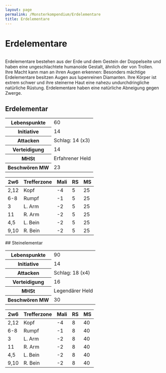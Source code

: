 ```yaml
---
layout: page
permalink: /Monsterkompendium/Erdelementare
title: Erdelementare
---
```


# Erdelementare

<img alt="" src="{{ site.baseurl }}/assets/images/monster/tn2/erdelementar.jpg"/>

Erdelementare bestehen aus der Erde und dem Gestein der Doppelseite und haben eine ungeschlachtete humanoide Gestalt, ähnlich der von Trollen. Ihre Macht kann man an ihren Augen erkennen: Besonders mächtige Erdelementare besitzen Augen aus lupenreinen Diamanten. Ihre Körper ist extrem schwer und ihre steinerne Haut eine nahezu undurchdringliche natürliche Rüstung. Erdelementare haben eine natürliche Abneigung gegen Zwerge.

## Erdelementar

<table  >
<tbody>
<tr><th>Lebenspunkte</th><td>60</td></tr>
<tr><th>Initiative</th><td>14</td></tr>
<tr><th>Attacken</th><td>Schlag: 14 (x3)</td></tr>
<tr><th>Verteidigung</th><td>14</td></tr>
<tr><th>MHSt</th><td>Erfahrener Held</td></tr>
<tr><th>Beschwören MW</th><td>23</td></tr>
</tbody>
</table>
<table  >
<thead>
<tr><th>2w6</th><th>Trefferzone</th><th>Mali</th><th>RS</th><th>MS</th></tr>
</thead>
<tbody>
<tr><td>2,12</td><td>Kopf</td><td>-4</td><td>5</td><td>25</td></tr>
<tr><td>6-8</td><td>Rumpf</td><td>-1</td><td>5</td><td>25</td></tr>
<tr><td>3</td><td>L. Arm</td><td>-2</td><td>5</td><td>25</td></tr>
<tr><td>11</td><td>R. Arm</td><td>-2</td><td>5</td><td>25</td></tr>
<tr><td>4,5</td><td>L. Bein</td><td>-2</td><td>5</td><td>25</td></tr>
<tr><td>9,10</td><td>R. Bein</td><td>-2</td><td>5</td><td>25</td></tr>
</tbody>
</table>
## Steinelementar

<table  >
<tbody>
<tr><th>Lebenspunkte</th><td>90</td></tr>
<tr><th>Initiative</th><td>14</td></tr>
<tr><th>Attacken</th><td>Schlag: 18 (x4)</td></tr>
<tr><th>Verteidigung</th><td>16</td></tr>
<tr><th>MHSt</th><td>Legendärer Held</td></tr>
<tr><th>Beschwören MW</th><td>30</td></tr>
</tbody>
</table>
<table  >
<thead>
<tr><th>2w6</th><th>Trefferzone</th><th>Mali</th><th>RS</th><th>MS</th></tr>
</thead>
<tbody>
<tr><td>2,12</td><td>Kopf</td><td>-4</td><td>8</td><td>40</td></tr>
<tr><td>6-8</td><td>Rumpf</td><td>-1</td><td>8</td><td>40</td></tr>
<tr><td>3</td><td>L. Arm</td><td>-2</td><td>8</td><td>40</td></tr>
<tr><td>11</td><td>R. Arm</td><td>-2</td><td>8</td><td>40</td></tr>
<tr><td>4,5</td><td>L. Bein</td><td>-2</td><td>8</td><td>40</td></tr>
<tr><td>9,10</td><td>R. Bein</td><td>-2</td><td>8</td><td>40</td></tr>
</tbody>
</table>
